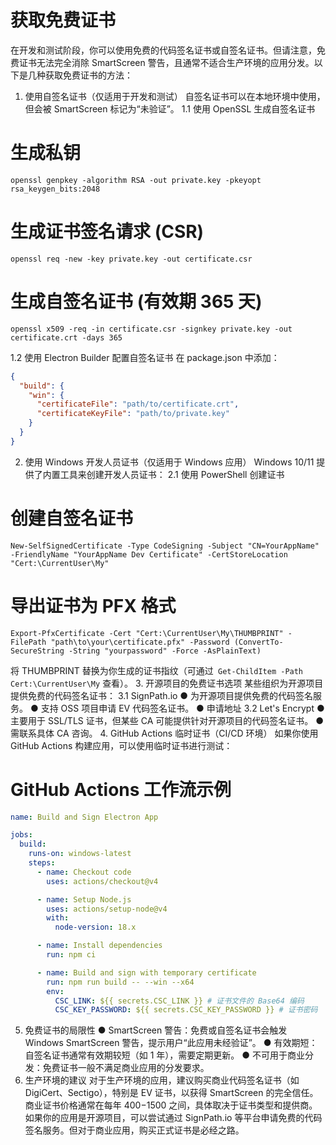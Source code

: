 # 获取免费证书

在开发和测试阶段，你可以使用免费的代码签名证书或自签名证书。但请注意，免费证书无法完全消除 SmartScreen 警告，且通常不适合生产环境的应用分发。以下是几种获取免费证书的方法：

1. 使用自签名证书（仅适用于开发和测试）
   自签名证书可以在本地环境中使用，但会被 SmartScreen 标记为“未验证”。
   1.1 使用 OpenSSL 生成自签名证书

# 生成私钥

`openssl genpkey -algorithm RSA -out private.key -pkeyopt rsa_keygen_bits:2048`

# 生成证书签名请求 (CSR)

`openssl req -new -key private.key -out certificate.csr`

# 生成自签名证书 (有效期 365 天)

`openssl x509 -req -in certificate.csr -signkey private.key -out certificate.crt -days 365`

1.2 使用 Electron Builder 配置自签名证书
在 package.json 中添加：

```json
{
  "build": {
    "win": {
      "certificateFile": "path/to/certificate.crt",
      "certificateKeyFile": "path/to/private.key"
    }
  }
}
```

2. 使用 Windows 开发人员证书（仅适用于 Windows 应用）
   Windows 10/11 提供了内置工具来创建开发人员证书：
   2.1 使用 PowerShell 创建证书

# 创建自签名证书

`New-SelfSignedCertificate -Type CodeSigning -Subject "CN=YourAppName" -FriendlyName "YourAppName Dev Certificate" -CertStoreLocation "Cert:\CurrentUser\My"`

# 导出证书为 PFX 格式

`Export-PfxCertificate -Cert "Cert:\CurrentUser\My\THUMBPRINT" -FilePath "path\to\your\certificate.pfx" -Password (ConvertTo-SecureString -String "yourpassword" -Force -AsPlainText)`

将 THUMBPRINT 替换为你生成的证书指纹（可通过` Get-ChildItem -Path Cert:\CurrentUser\My` 查看）。 3. 开源项目的免费证书选项
某些组织为开源项目提供免费的代码签名证书：
3.1 SignPath.io
● 为开源项目提供免费的代码签名服务。
● 支持 OSS 项目申请 EV 代码签名证书。
● 申请地址
3.2 Let's Encrypt
● 主要用于 SSL/TLS 证书，但某些 CA 可能提供针对开源项目的代码签名证书。
● 需联系具体 CA 咨询。 4. GitHub Actions 临时证书（CI/CD 环境）
如果你使用 GitHub Actions 构建应用，可以使用临时证书进行测试：

# GitHub Actions 工作流示例

```yml
name: Build and Sign Electron App

jobs:
  build:
    runs-on: windows-latest
    steps:
      - name: Checkout code
        uses: actions/checkout@v4

      - name: Setup Node.js
        uses: actions/setup-node@v4
        with:
          node-version: 18.x

      - name: Install dependencies
        run: npm ci

      - name: Build and sign with temporary certificate
        run: npm run build -- --win --x64
        env:
          CSC_LINK: ${{ secrets.CSC_LINK }} # 证书文件的 Base64 编码
          CSC_KEY_PASSWORD: ${{ secrets.CSC_KEY_PASSWORD }} # 证书密码
```

5. 免费证书的局限性
   ● SmartScreen 警告：免费或自签名证书会触发 Windows SmartScreen 警告，提示用户“此应用未经验证”。
   ● 有效期短：自签名证书通常有效期较短（如 1 年），需要定期更新。
   ● 不可用于商业分发：免费证书一般不满足商业应用的分发要求。
6. 生产环境的建议
   对于生产环境的应用，建议购买商业代码签名证书（如 DigiCert、Sectigo），特别是 EV 证书，以获得 SmartScreen 的完全信任。商业证书价格通常在每年 $400-$1500 之间，具体取决于证书类型和提供商。
   如果你的应用是开源项目，可以尝试通过 SignPath.io 等平台申请免费的代码签名服务。但对于商业应用，购买正式证书是必经之路。
